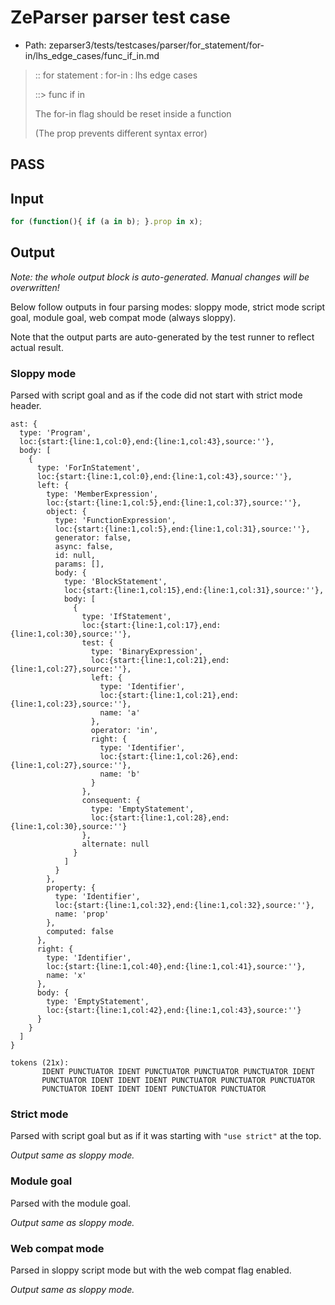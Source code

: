 # ZeParser parser test case

- Path: zeparser3/tests/testcases/parser/for_statement/for-in/lhs_edge_cases/func_if_in.md

> :: for statement : for-in : lhs edge cases
>
> ::> func if in
>
> The for-in flag should be reset inside a function
>
> (The prop prevents different syntax error)

## PASS

## Input

`````js
for (function(){ if (a in b); }.prop in x);
`````

## Output

_Note: the whole output block is auto-generated. Manual changes will be overwritten!_

Below follow outputs in four parsing modes: sloppy mode, strict mode script goal, module goal, web compat mode (always sloppy).

Note that the output parts are auto-generated by the test runner to reflect actual result.

### Sloppy mode

Parsed with script goal and as if the code did not start with strict mode header.

`````
ast: {
  type: 'Program',
  loc:{start:{line:1,col:0},end:{line:1,col:43},source:''},
  body: [
    {
      type: 'ForInStatement',
      loc:{start:{line:1,col:0},end:{line:1,col:43},source:''},
      left: {
        type: 'MemberExpression',
        loc:{start:{line:1,col:5},end:{line:1,col:37},source:''},
        object: {
          type: 'FunctionExpression',
          loc:{start:{line:1,col:5},end:{line:1,col:31},source:''},
          generator: false,
          async: false,
          id: null,
          params: [],
          body: {
            type: 'BlockStatement',
            loc:{start:{line:1,col:15},end:{line:1,col:31},source:''},
            body: [
              {
                type: 'IfStatement',
                loc:{start:{line:1,col:17},end:{line:1,col:30},source:''},
                test: {
                  type: 'BinaryExpression',
                  loc:{start:{line:1,col:21},end:{line:1,col:27},source:''},
                  left: {
                    type: 'Identifier',
                    loc:{start:{line:1,col:21},end:{line:1,col:23},source:''},
                    name: 'a'
                  },
                  operator: 'in',
                  right: {
                    type: 'Identifier',
                    loc:{start:{line:1,col:26},end:{line:1,col:27},source:''},
                    name: 'b'
                  }
                },
                consequent: {
                  type: 'EmptyStatement',
                  loc:{start:{line:1,col:28},end:{line:1,col:30},source:''}
                },
                alternate: null
              }
            ]
          }
        },
        property: {
          type: 'Identifier',
          loc:{start:{line:1,col:32},end:{line:1,col:32},source:''},
          name: 'prop'
        },
        computed: false
      },
      right: {
        type: 'Identifier',
        loc:{start:{line:1,col:40},end:{line:1,col:41},source:''},
        name: 'x'
      },
      body: {
        type: 'EmptyStatement',
        loc:{start:{line:1,col:42},end:{line:1,col:43},source:''}
      }
    }
  ]
}

tokens (21x):
       IDENT PUNCTUATOR IDENT PUNCTUATOR PUNCTUATOR PUNCTUATOR IDENT
       PUNCTUATOR IDENT IDENT IDENT PUNCTUATOR PUNCTUATOR PUNCTUATOR
       PUNCTUATOR IDENT IDENT IDENT PUNCTUATOR PUNCTUATOR
`````

### Strict mode

Parsed with script goal but as if it was starting with `"use strict"` at the top.

_Output same as sloppy mode._

### Module goal

Parsed with the module goal.

_Output same as sloppy mode._

### Web compat mode

Parsed in sloppy script mode but with the web compat flag enabled.

_Output same as sloppy mode._
